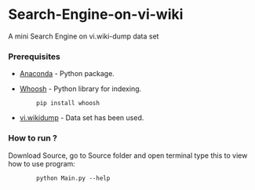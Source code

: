 # Search-Engine-on-vi-wiki

A mini Search Engine on vi.wiki-dump data set

### Prerequisites

* [Anaconda](https://www.continuum.io/downloads) - Python package.

* [Whoosh](https://pypi.python.org/pypi/Whoosh/) - Python library for indexing.

```
        pip install whoosh
```

* [vi.wikidump](https://drive.google.com/open?id=0ByaAo9vRKCMPWVFBb3Zmbk5HMDA) - Data set has been used.


### How to run ?

Download Source, go to Source folder and open terminal type this to view how to use program:

```
        python Main.py --help
```

